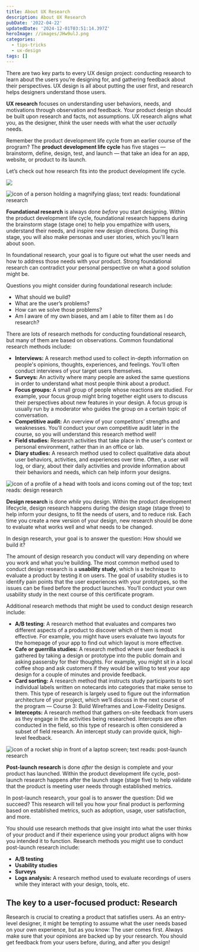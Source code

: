 ```yaml
---
title: About UX Research
description: About UX Research
pubDate: '2022-04-22'
updatedDate: '2024-12-01T03:51:14.397Z'
heroImage: //images/JHw9ulJ.png
categories:
  - tips-tricks
  - ux-design
tags: []
---
```


There are two key parts to every UX design project: conducting research to learn about the users you’re designing for, and gathering feedback about their perspectives. UX design is all about putting the user first, and research helps designers understand those users. 

**UX research** focuses on understanding user behaviors, needs, and motivations through observation and feedback. Your product design should be built upon research and facts, not assumptions. UX research aligns what you, as the designer, _think_ the user needs with what the user _actually_ needs. 

Remember the product development life cycle from an earlier course of the program? The **product development life cycle** has five stages — brainstorm, define, design, test, and launch — that take an idea for an app, website, or product to its launch. 

Let’s check out how research fits into the product development life cycle.

![](/blog/images/JHw9ulJ.png)

<!--more-->

![icon of a person holding a magnifying glass; text reads: foundational research](/images/PlnIgEj.png)

**Foundational research** is always done _before_ you start designing. Within the product development life cycle, foundational research happens during the brainstorm stage (stage one) to help you empathize with users, understand their needs, and inspire new design directions. During this stage, you will also make personas and user stories, which you'll learn about soon. 

In foundational research, your goal is to figure out what the user needs and how to address those needs with your product. Strong foundational research can contradict your personal perspective on what a good solution might be. 

Questions you might consider during foundational research include:

- What should we build?
- What are the user’s problems?
- How can we solve those problems?
- Am I aware of my own biases, and am I able to filter them as I do research?

There are lots of research methods for conducting foundational research, but many of them are based on observations. Common foundational research methods include: 

- **Interviews:** A research method used to collect in-depth information on people's opinions, thoughts, experiences, and feelings. You’ll often conduct interviews of your target users themselves.
- **Surveys:** An activity where many people are asked the same questions in order to understand what most people think about a product.
- **Focus groups:** A small group of people whose reactions are studied. For example, your focus group might bring together eight users to discuss their perspectives about new features in your design. A focus group is usually run by a moderator who guides the group on a certain topic of conversation. 
- **Competitive audit:** An overview of your competitors’ strengths and weaknesses. You'll conduct your own competitive audit later in the course, so you will understand this research method well! 
- **Field studies:** Research activities that take place in the user's context or personal environment, rather than in an office or lab. 
- **Diary studies:** A research method used to collect qualitative data about user behaviors, activities, and experiences over time. Often, a user will log, or diary, about their daily activities and provide information about their behaviors and needs, which can help inform your designs. 

![icon of a profile of a head with tools and icons coming out of the top; text reads: design research](/images/X3SCz9i.png)

**Design research** is done _while_ you design. Within the product development lifecycle, design research happens during the design stage (stage three) to help inform your designs, to fit the needs of users, and to reduce risk. Each time you create a new version of your design, new research should be done to evaluate what works well and what needs to be changed. 

In design research, your goal is to answer the question: How should we build it?

The amount of design research you conduct will vary depending on where you work and what you’re building. The most common method used to conduct design research is a **usability study**, which is a technique to evaluate a product by testing it on users. The goal of usability studies is to identify pain points that the user experiences with your prototypes, so the issues can be fixed before the product launches. You’ll conduct your own usability study in the next course of this certificate program. 

Additional research methods that might be used to conduct design research include:

- **A/B testing**: A research method that evaluates and compares two different aspects of a product to discover which of them is most effective. For example, you might have users evaluate two layouts for the homepage of your app to find out which layout is more effective. 
- **Cafe or guerrilla studies:** A research method where user feedback is gathered by taking a design or prototype into the public domain and asking passersby for their thoughts. For example, you might sit in a local coffee shop and ask customers if they would be willing to test your app design for a couple of minutes and provide feedback. 
- **Card sorting:** A research method that instructs study participants to sort individual labels written on notecards into categories that make sense to them. This type of research is largely used to figure out the information architecture of your project, which we’ll discuss in the next course of the program — Course 3: Build Wireframes and Low-Fidelity Designs.
- **Intercepts:** A research method that gathers on-site feedback from users as they engage in the activities being researched. Intercepts are often conducted in the field, so this type of research is often considered a subset of field research. An intercept study can provide quick, high-level feedback.

![icon of a rocket ship in front of a laptop screen; text reads: post-launch research](/images/htAJImN.png)

**Post-launch research** is done _after_ the design is complete and your product has launched. Within the product development life cycle, post-launch research happens after the launch stage (stage five) to help validate that the product is meeting user needs through established metrics.

In post-launch research, your goal is to answer the question: Did we succeed? This research will tell you how your final product is performing based on established metrics, such as adoption, usage, user satisfaction, and more. 

You should use research methods that give insight into what the user thinks of your product and if their experience using your product aligns with how you intended it to function. Research methods you might use to conduct post-launch research include:

- **A/B testing**
- **Usability studies**
- **Surveys**
- **Logs analysis:** A research method used to evaluate recordings of users while they interact with your design, tools, etc. 

## The key to a user-focused product: Research

Research is crucial to creating a product that satisfies users. As an entry-level designer, it might be tempting to assume what the user needs based on your own experience, but as you know: The user comes first. Always make sure that your opinions are backed up by your research. You should get feedback from your users before, during, and after you design!
